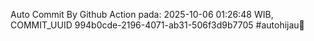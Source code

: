 Auto Commit By Github Action pada: 2025-10-06 01:26:48 WIB, COMMIT_UUID 994b0cde-2196-4071-ab31-506f3d9b7705 #autohijau🗿
